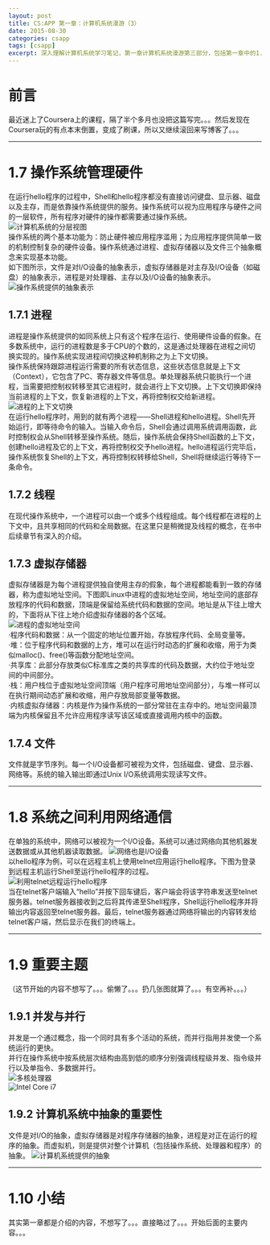 ```yaml
---
layout: post
title: CS:APP 第一章：计算机系统漫游（3）
date: 2015-08-30
categories: csapp
tags: [csapp]
excerpt: 深入理解计算机系统学习笔记，第一章计算机系统漫游第三部分，包括第一章中的1.7 操作系统管理硬件 、1.8系统之间利用网络通信 、 1.9 重要主题 以及1.10 小结。
---
```


# 前言  
最近迷上了Coursera上的课程，隔了半个多月也没把这篇写完。。。然后发现在Coursera玩的有点本末倒置，变成了刷课，所以又继续滚回来写博客了。。。

---

# 1.7 操作系统管理硬件
在运行hello程序的过程中，Shell和hello程序都没有直接访问键盘、显示器、磁盘以及主存，而是依靠操作系统提供的服务。操作系统可以视为应用程序与硬件之间的一层软件，所有程序对硬件的操作都需要通过操作系统。  
![计算机系统的分层视图](https://raw.githubusercontent.com/ghosind/ghosind.github.io/master/images/csapp/c1/3-1.png)  
操作系统的两个基本功能为：防止硬件被应用程序滥用；为应用程序提供简单一致的机制控制复杂的硬件设备。操作系统通过进程、虚拟存储器以及文件三个抽象概念来实现基本功能。  
如下图所示，文件是对I/O设备的抽象表示，虚拟存储器是对主存及I/O设备（如磁盘）的抽象表示，进程是对处理器、主存以及I/O设备的抽象表示。  
![操作系统提供的抽象表示](https://raw.githubusercontent.com/ghosind/ghosind.github.io/master/images/csapp/c1/3-2.png)  

## 1.7.1 进程
进程是操作系统提供的如同系统上只有这个程序在运行、使用硬件设备的假象。在多数系统中，运行的进程数是多于CPU的个数的，这是通过处理器在进程之间切换实现的。操作系统实现进程间切换这种机制称之为上下文切换。  
操作系统保持跟踪进程运行需要的所有状态信息，这些状态信息就是上下文（Context），它包含了PC、寄存器文件等信息。单处理器系统只能执行一个进程，当需要把控制权转移至其它进程时，就会进行上下文切换。上下文切换即保持当前进程的上下文，恢复新进程的上下文，再将控制权交给新进程。  
![进程的上下文切换](https://raw.githubusercontent.com/ghosind/ghosind.github.io/master/images/csapp/c1/3-3.png)  
在运行hello程序时，用到的就有两个进程——Shell进程和hello进程。Shell先开始运行，即等待命令的输入。当输入命令后，Shell会通过调用系统调用函数，此时控制权会从Shell转移至操作系统。随后，操作系统会保持Shell函数的上下文，创建hello进程及它的上下文，再将控制权交予hello进程。hello进程运行完毕后，操作系统恢复Shell的上下文，再将控制权转移给Shell，Shell将继续运行等待下一条命令。  

## 1.7.2 线程
在现代操作系统中，一个进程可以由一个或多个线程组成。每个线程都在进程的上下文中，且共享相同的代码和全局数据。在这里只是稍微提及线程的概念，在书中后续章节有深入的介绍。  

## 1.7.3 虚拟存储器
虚拟存储器是为每个进程提供独自使用主存的假象，每个进程都能看到一致的存储器，称为虚拟地址空间。下图即Linux中进程的虚拟地址空间，地址空间的底部存放程序的代码和数据，顶端是保留给系统代码和数据的空间。地址是从下往上增大的，下面将从下往上地介绍虚拟存储器的各个区域。  
![进程的虚拟地址空间](https://raw.githubusercontent.com/ghosind/ghosind.github.io/master/images/csapp/c1/3-4.png)  
·程序代码和数据：从一个固定的地址位置开始，存放程序代码、全局变量等。  
·堆：位于程序代码和数据的上方，堆可以在运行时动态的扩展和收缩，用于为类似malloc()、free()等函数分配地址空间。  
·共享库：此部分存放类似C标准库之类的共享库的代码及数据，大约位于地址空间的中间部分。  
·栈：用户栈位于虚拟地址空间顶端（用户程序可用地址空间部分），与堆一样可以在执行期间动态扩展和收缩，用户存放局部变量等数据。  
·内核虚拟存储器：内核是作为操作系统的一部分常驻在主存中的。地址空间最顶端为内核保留且不允许应用程序读写该区域或直接调用内核中的函数。  

## 1.7.4 文件
文件就是字节序列。每一个I/O设备都可被视为文件，包括磁盘、键盘、显示器、网络等。系统的输入输出即通过Unix I/O系统调用实现读写文件。  

----------

# 1.8 系统之间利用网络通信
在单独的系统中，网络可以被视为一个I/O设备。系统可以通过网络向其他机器发送数据或从其他机器读取数据。
![网络也是I/O设备](https://raw.githubusercontent.com/ghosind/ghosind.github.io/master/images/csapp/c1/3-5.png)  
以hello程序为例，可以在远程主机上使用telnet应用运行hello程序。下图为登录到远程主机运行Shell至运行hello程序的过程。  
![利用telnet远程运行hello程序](https://raw.githubusercontent.com/ghosind/ghosind.github.io/master/images/csapp/c1/3-6.png)  
当在telnet客户端输入“hello”并按下回车键后，客户端会将该字符串发送至telnet服务器。telnet服务器接收到之后将其传递至Shell程序，Shell运行hello程序并将输出内容返回至telnet服务器。最后，telnet服务器通过网络将输出的内容转发给telnet客户端，然后显示在我们的终端上。  

----------

# 1.9 重要主题  
（这节开始的内容不想写了。。。偷懒了。。。扔几张图就算了。。。有空再补。。。） 
 
## 1.9.1 并发与并行  
并发是一个通过概念，指一个同时具有多个活动的系统，而并行指用并发使一个系统运行的更快。  
并行在操作系统中按系统层次结构由高到低的顺序分别强调线程级并发、指令级并行以及单指令、多数据并行。  
![多核处理器](https://raw.githubusercontent.com/ghosind/ghosind.github.io/master/images/csapp/c1/3-7.png)  
![Intel Core i7](https://raw.githubusercontent.com/ghosind/ghosind.github.io/master/images/csapp/c1/3-8.png)  

## 1.9.2 计算机系统中抽象的重要性
文件是对I/O的抽象，虚拟存储器是对程序存储器的抽象，进程是对正在运行的程序的抽象。而虚拟机，则是提供对整个计算机（包括操作系统、处理器和程序）的抽象。
![计算机系统提供的抽象](https://raw.githubusercontent.com/ghosind/ghosind.github.io/master/images/csapp/c1/3-9.png)  

----------

# 1.10 小结
其实第一章都是介绍的内容，不想写了。。。直接略过了。。。开始后面的主要内容。。。
